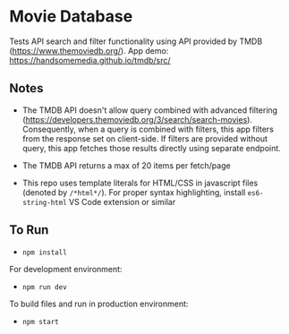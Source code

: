 # Movie Database
Tests API search and filter functionality using API provided by TMDB (https://www.themoviedb.org/).
App demo: https://handsomemedia.github.io/tmdb/src/

## Notes
- The TMDB API doesn't allow query combined with advanced filtering (https://developers.themoviedb.org/3/search/search-movies).  Consequently, when a query is combined with filters, this app filters from the response set on client-side.  If filters are provided without query, this app fetches those results directly using separate endpoint.

- The TMDB API returns a max of 20 items per fetch/page

- This repo uses template literals for HTML/CSS in javascript files (denoted by `/*html*/`).  For proper syntax highlighting, install `es6-string-html` VS Code extension or similar

## To Run
- `npm install`

For development environment:
- `npm run dev`

To build files and run in production environment:
- `npm start`
